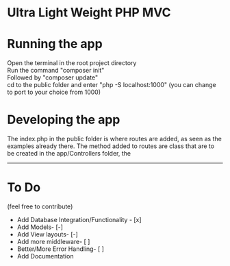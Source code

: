 # Ultra Light Weight PHP MVC

<h1>Running the app</h1>
Open the terminal in the root project directory
<br>
Run the command "composer init"
<br>
Followed by "composer update"
<br>
cd to the public folder and enter "php -S localhost:1000" (you can change to port to your choice from 1000)
<br>

<h1>Developing the app</h1>
The index.php in the public folder is where routes are added, as seen as the examples already there.
The method added to routes are class that are to be created in the app/Controllers folder, the 
<br>

---

<h1>To Do</h1>
(feel free to contribute)

- Add Database Integration/Functionality - [x]
- Add Models- [-]
- Add View layouts- [-]
- Add more middleware- [ ]
- Better/More Error Handling- [ ]
- Add Documentation

